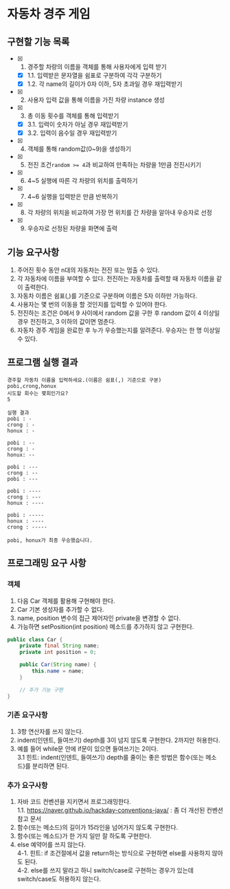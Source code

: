 # 자동차 경주 게임
## 구현할 기능 목록
- [x] 1. 경주할 차량의 이름을 객체를 통해 사용자에게 입력 받기
  - [x] 1.1. 입력받은 문자열을 쉼표로 구분하여 각각 구분하기
  - [x] 1.2. 각 name의 길이가 0자 이하, 5자 초과일 경우 재입력받기
- [x] 2. 사용자 입력 값을 통해 이름을 가진 차량 instance 생성
- [x] 3. 총 이동 횟수를 객체를 통해 입력받기
  - [x] 3.1. 입력이 숫자가 아닐 경우 재입력받기
  - [x] 3.2. 입력이 음수일 경우 재입력받기
- [x] 4. 객체를 통해 random값(0~9)을 생성하기
- [x] 5. 전진 조건`random >= 4`과 비교하여 만족하는 차량을 1만큼 전진시키기
- [x] 6. 4~5 실행에 따른 각 차량의 위치를 출력하기
- [x] 7. 4~6 실행을 입력받은 만큼 반복하기
- [x] 8. 각 차량의 위치을 비교하여 가장 먼 위치를 간 차량을 알아내 우승자로 선정
- [x] 9. 우승자로 선정된 차량을 화면에 출력
## 기능 요구사항
1. 주어진 횟수 동안 n대의 자동차는 전진 또는 멈출 수 있다.
2. 각 자동차에 이름을 부여할 수 있다. 전진하는 자동차를 출력할 때 자동차 이름을 같이 출력한다.
3. 자동차 이름은 쉼표(,)를 기준으로 구분하며 이름은 5자 이하만 가능하다.
4. 사용자는 몇 번의 이동을 할 것인지를 입력할 수 있어야 한다.
5. 전진하는 조건은 0에서 9 사이에서 random 값을 구한 후 random 값이 4 이상일 경우 전진하고, 3 이하의 값이면 멈춘다.
6. 자동차 경주 게임을 완료한 후 누가 우승했는지를 알려준다. 우승자는 한 명 이상일 수 있다.
## 프로그램 실행 결과
```
경주할 자동차 이름을 입력하세요.(이름은 쉼표(,) 기준으로 구분)
pobi,crong,honux
시도할 회수는 몇회인가요?
5

실행 결과 
pobi : -
crong : -
honux : -

pobi : --
crong : -
honux: --

pobi : ---
crong : --
pobi : ---

pobi : ----
crong : ---
honux : ----

pobi : -----
honux : ----
crong : -----

pobi, honux가 최종 우승했습니다.
```
## 프로그래밍 요구 사항
### 객체
1. 다음 Car 객체를 활용해 구현해야 한다.
2. Car 기본 생성자를 추가할 수 없다.
3. name, position 변수의 접근 제어자인 private을 변경할 수 없다.
4. 가능하면 setPosition(int position) 메소드를 추가하지 않고 구현한다.
```java
public class Car {
    private final String name;
    private int position = 0;

    public Car(String name) {
        this.name = name;
    }

    // 추가 기능 구현
}
```
### 기존 요구사항
1. 3항 연산자를 쓰지 않는다.
2. indent(인덴트, 들여쓰기) depth를 3이 넘지 않도록 구현한다. 2까지만 허용한다.
3. 예를 들어 while문 안에 if문이 있으면 들여쓰기는 2이다.\
  3.1 힌트: indent(인덴트, 들여쓰기) depth를 줄이는 좋은 방법은 함수(또는 메소드)를 분리하면 된다.
### 추가 요구사항
1. 자바 코드 컨벤션을 지키면서 프로그래밍한다.\
  1.1. https://naver.github.io/hackday-conventions-java/ : 좀 더 개선된 컨벤션 참고 문서
2. 함수(또는 메소드)의 길이가 15라인을 넘어가지 않도록 구현한다.
3. 함수(또는 메소드)가 한 가지 일만 잘 하도록 구현한다.
4. else 예약어를 쓰지 않는다.\
  4-1. 힌트: if 조건절에서 값을 return하는 방식으로 구현하면 else를 사용하지 않아도 된다.\
  4-2. else를 쓰지 말라고 하니 switch/case로 구현하는 경우가 있는데 switch/case도 허용하지 않는다.
